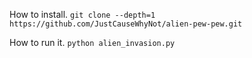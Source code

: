 How to install.
`git clone --depth=1 https://github.com/JustCauseWhyNot/alien-pew-pew.git`

How to run it.
`python alien_invasion.py`

